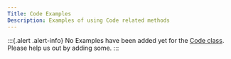 ```yaml
---
Title: Code Examples
Description: Examples of using Code related methods
---
```


:::{.alert .alert-info}
No Examples have been added yet for the [Code class](../../api/Faker/Code).
Please help us out by adding some.
:::
